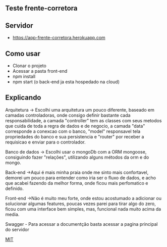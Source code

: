## Teste frente-corretora

## Servidor

* https://app-frente-corretora.herokuapp.com

## Como usar

* Clonar o projeto
* Acessar a pasta front-end
* npm install
* npm start (o back-end ja esta hospedado na cloud)

## Explicando

Arquitetura -> Escolhi uma arquitetura um pouco diferente, baseado em camadas controladoras, onde consigo definir bastante cada responsabilidade, a camada "controller" tem as classes com seus metodos que cuida de toda a regra de dados e de negocio, a camada "data" corresponde a conexcao com o banco, "model" responsavel tela propriedades do banco e sua persistencia e "router" por receber a requisicao e enviar para o controlador.

Banco de dados -> Escolhi usar o mongoDb com a ORM mongoose, consiguindo fazer "relações", utilizando alguns métodos da orm e do mongo.

Back-end ->Aqui é mais minha praia onde me sinto mais confortavel, demorei um pouco para entender como iria ser o fluxo de dados, e acho que acabei fazendo da melhor forma, onde ficou mais perfomatico e definido.

Front-end ->Não é muito meu forte, onde estou acostumado a adicionar ou solucionar algumas features, poucas vezes parei para tirar algo do zero, ficou com uma interface bem simples, mas, funcional nada muito acima da media.

Swagger - Para acessar a documentção basta acessar a pagina principal do servidor

[MIT](https://choosealicense.com/licenses/mit/)
